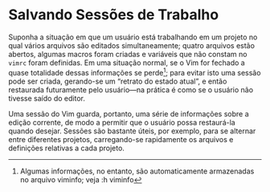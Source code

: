 Salvando Sessões de Trabalho
============================

Suponha a situação em que um usuário está trabalhando em um projeto no
qual vários arquivos são editados simultaneamente; quatro arquivos estão
abertos, algumas macros foram criadas e variáveis que não constam no
`vimrc` foram definidas. Em uma situação normal, se o Vim for fechado a
quase totalidade dessas informações se perde[^1]; para evitar isto uma
sessão pode ser criada, gerando-se um “retrato do estado atual”, e então
restaurada futuramente pelo usuário—na prática é como se o usuário não
tivesse saído do editor.

Uma sessão do Vim guarda, portanto, uma série de informações sobre a
edição corrente, de modo a permitir que o usuário possa restaurá-la
quando desejar. Sessões são bastante úteis, por exemplo, para se
alternar entre diferentes projetos, carregando-se rapidamente os
arquivos e definições relativas a cada projeto.

[^1]: Algumas informações, no entanto, são automaticamente armazenadas no arquivo viminfo; veja :h viminfo
